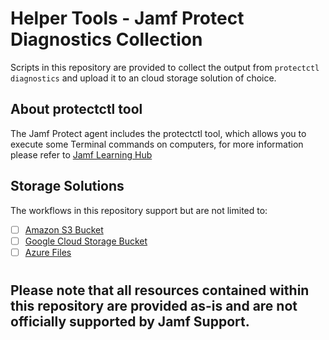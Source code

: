 # Helper Tools - Jamf Protect Diagnostics Collection

Scripts in this repository are provided to collect the output from `protectctl diagnostics` and upload it to an cloud storage solution of choice.

## About protectctl tool

The Jamf Protect agent includes the protectctl tool, which allows you to execute some Terminal commands on computers, for more information please refer to [Jamf Learning Hub](https://learn.jamf.com/bundle/jamf-protect-documentation/page/About_Jamf_Protect.html#ariaid-title3)

## Storage Solutions

The workflows in this repository support but are not limited to:

- [ ] [Amazon S3 Bucket](./aws_s3/)
- [ ] [Google Cloud Storage Bucket](./google_cloud_storage/)
- [ ] [Azure Files](./azure_files/)

#
## Please note that all resources contained within this repository are provided as-is and are not officially supported by Jamf Support.